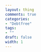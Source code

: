 ```yaml
---
layout: thing
comments: true
categories:
- "Debtfree"
tags:
- ""
draft: false
width: 1
---
```




<!--more-->

